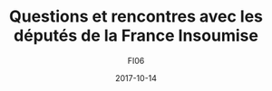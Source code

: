 ---
title: "Questions et rencontres avec les députés de la France Insoumise"
category: dossier
date: 2017-10-14
date-creation: 2017-10-10
tags: ["débats", "national"]
layout: dossier
resume: "Tous nos débats, rencontres et questions avec les députés de la France Insoumise"
author: FI06
dossier: national
---